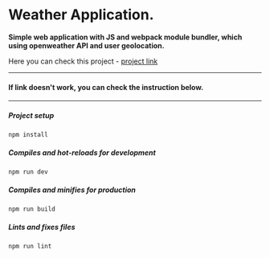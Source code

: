 # Weather Application.
**Simple web application with JS and webpack module bundler, which using openweather API and user geolocation.**

Here you can check this project - [project link](https://armenmesropyan.github.io/Weather-app/dist/)

---

#### If link doesn't work, you can check the instruction below.

---

##### Project setup
```
npm install
```

##### Compiles and hot-reloads for development
```
npm run dev
```

##### Compiles and minifies for production
```
npm run build
```

##### Lints and fixes files
```
npm run lint
```
